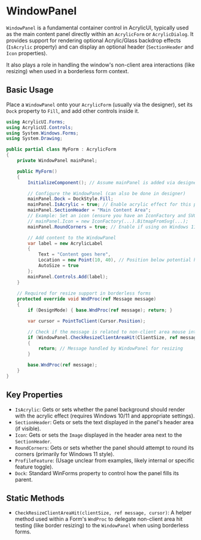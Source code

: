 # WindowPanel

`WindowPanel` is a fundamental container control in AcrylicUI, typically used as the main content panel directly within an `AcrylicForm` or `AcrylicDialog`. It provides support for rendering optional Acrylic/Glass backdrop effects (`IsAcrylic` property) and can display an optional header (`SectionHeader` and `Icon` properties).

It also plays a role in handling the window's non-client area interactions (like resizing) when used in a borderless form context.

## Basic Usage

Place a `WindowPanel` onto your `AcrylicForm` (usually via the designer), set its `Dock` property to `Fill`, and add other controls inside it.

```csharp
using AcrylicUI.Forms;
using AcrylicUI.Controls;
using System.Windows.Forms;
using System.Drawing;

public partial class MyForm : AcrylicForm
{
    private WindowPanel mainPanel;

    public MyForm()
    {
        InitializeComponent(); // Assume mainPanel is added via designer

        // Configure the WindowPanel (can also be done in designer)
        mainPanel.Dock = DockStyle.Fill;
        mainPanel.IsAcrylic = true; // Enable acrylic effect for this panel
        mainPanel.SectionHeader = "Main Content Area";
        // Example: Set an icon (ensure you have an IconFactory and SVG source)
        // mainPanel.Icon = new IconFactory(...).BitmapFromSvg(...);
        mainPanel.RoundCorners = true; // Enable if using on Windows 11

        // Add content to the WindowPanel
        var label = new AcrylicLabel 
        { 
            Text = "Content goes here", 
            Location = new Point(10, 40), // Position below potential header 
            AutoSize = true 
        };
        mainPanel.Controls.Add(label);
    }
    
    // Required for resize support in borderless forms
    protected override void WndProc(ref Message message)
    {
        if (DesignMode) { base.WndProc(ref message); return; }

        var cursor = PointToClient(Cursor.Position);

        // Check if the message is related to non-client area mouse interactions
        if (WindowPanel.CheckResizeClientAreaHit(ClientSize, ref message, cursor))
        {                   
            return; // Message handled by WindowPanel for resizing
        }

        base.WndProc(ref message);
    }
}
```

## Key Properties

*   `IsAcrylic`: Gets or sets whether the panel background should render with the acrylic effect (requires Windows 10/11 and appropriate settings).
*   `SectionHeader`: Gets or sets the text displayed in the panel's header area (if visible).
*   `Icon`: Gets or sets the `Image` displayed in the header area next to the `SectionHeader`.
*   `RoundCorners`: Gets or sets whether the panel should attempt to round its corners (primarily for Windows 11 style).
*   `ProfileFeature`: (Usage unclear from examples, likely internal or specific feature toggle).
*   `Dock`: Standard WinForms property to control how the panel fills its parent.

## Static Methods

*   `CheckResizeClientAreaHit(clientSize, ref message, cursor)`: A helper method used within a Form's `WndProc` to delegate non-client area hit testing (like border resizing) to the `WindowPanel` when using borderless forms. 